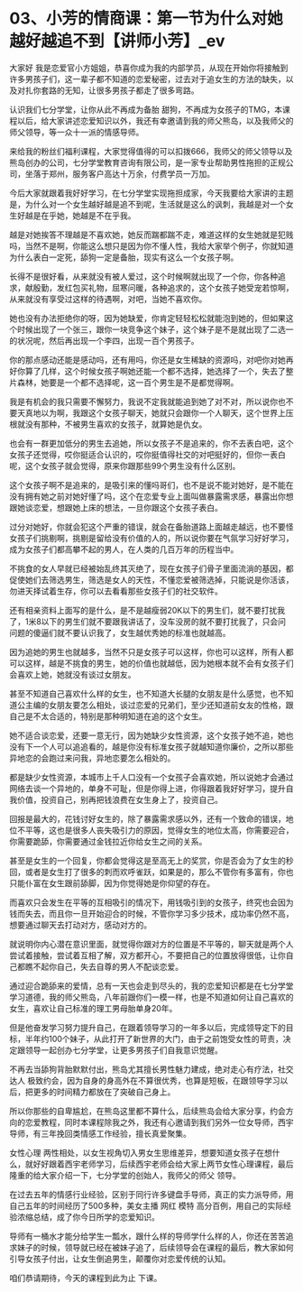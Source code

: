 # 03、小芳的情商课：第一节为什么对她越好越追不到【讲师小芳】_ev

大家好 我是恋爱官小方姐姐，恭喜你成为我的内部学员，从现在开始你将接触到许多男孩子们，这一辈子都不知道的恋爱秘密，过去对于追女生的方法的缺失，以及对扎你套路的无知，让很多男孩子都走了很多弯路。

认识我们七分学堂，让你从此不再成为备胎 甜狗，不再成为女孩子的TMG，本课程以后，给大家讲述恋爱知识以外，我还有幸邀请到我的师父熊岛，以及我师父的师父领导，等一众十一派的情感导师。

来给我的粉丝们福利课程，大家觉得值得的可以扣拨666，我师父的师父领导以及熊岛创办的公司，七分学堂教育咨询有限公司，是一家专业帮助男性拖担的正规公司，坐落于郑州，服务客户高达十万余，付费学员一万加。

今后大家就跟着我好好学习，在七分学堂实现拖担成家，今天我要给大家讲的主题是，为什么对一个女生越好越是追不到呢，生活就是这么的讽刺，我越是对一个女生好越是在乎她，她越是不在乎我。

越是对她挨答不理越是不喜欢她，她反而踹都踹不走，难道这样的女生她就是犯贱吗，当然不是啊，你能这么想只是因为你不懂人性，我给大家举个例子，你就知道为什么表白一定死，舔狗一定是备胎，现实有这么一个女孩子啊。

长得不是很好看，从来就没有被人爱过，这个时候啊就出现了一个你，你各种追求，献殷勤，发红包买礼物，屈寒问暖，各种追求的，这个女孩子她受宠若惊啊，从来就没有享受过这样的待遇啊，对吧，当她不喜欢你。

她也没有办法拒绝你的呀，因为她缺爱，你肯定轻轻松松就能泡到她的，但如果这个时候出现了一个张三，跟你一块竞争这个妹子，这个妹子是不是就出现了二选一的状况呢，然后再出现一个李四，出现一百个男孩子。

你的那点感动还能是感动吗，还有用吗，你还是女生稀缺的资源吗，对吧你对她再好你算了几样，这个时候女孩子啊她还能一个都不选择，她选择了一个，失去了整片森林，她要是一个都不选择呢，这一百个男生是不是都觉得啊。

我是有机会的我只需要不懈努力，我说不定我就能追到她了对不对，所以说你也不要天真地以为啊，我跟这个女孩子聊天，她就只会跟你一个人聊天，这个世界上压根就没有那种，不被男生喜欢的女孩子，就算她是仇女。

也会有一群更加低分的男生去追她，所以女孩子不是追来的，你不去表白吧，这个女孩子还觉得，哎你挺适合认识的，哎你挺值得社交的对吧挺好的，但你一表白呢，这个女孩子就会觉得，原来你跟那些99个男生没有什么区别。

这个女孩子啊不是追来的，是吸引来的懂吗哥们，也不是说不能对她好，是不能在没有拥有她之前对她好懂了吗，这个在恋爱专业上面叫做暴露需求感，暴露出你想跟她谈恋爱，想跟她上床的想法，一旦你跟这个女孩子表白。

过分对她好，你就会犯这个严重的错误，就会在备胎道路上面越走越远，也不要怪女孩子们挑剔啊，挑剔是留给没有价值的人的，所以说你要在气氛学习好好学习，成为女孩子们都高攀不起的男人，在人类的几百万年的历程当中。

不挑食的女人早就已经被始乱终其灭绝了，现在女孩子们骨子里面流淌的基因，都促使她们去筛选男生，筛选是女人的天性，不懂恋爱被筛选掉，只能说是你活该，勿进天择试着生存，你可以去看看那些女孩子们的社交软件。

还有相亲资料上面写的是什么，是不是越瘦弱20K以下的男生们，就不要打扰我了，1米8以下的男生们就不要跟我讲话了，没车没房的就不要打扰我了，只会问问题的傻逼们就不要认识我了，女生越优秀她的标准也就越高。

因为追她的男生也就越多，当然不只是女孩子可以这样，你也可以这样，所有人都可以这样，越是不挑食的男生，她的价值也就越低，因为她根本就不会有女孩子们会喜欢上她，她就没有谈过女朋友。

甚至不知道自己喜欢什么样的女生，也不知道大长腿的女朋友是什么感觉，也不知道公主编的女朋友要怎么相处，谈过恋爱的兄弟们，至少还知道前女友的性格，跟自己是不太合适的，特别是那种明知道在追的这个女生。

她不适合谈恋爱，还要一意无行，因为她缺少女性资源，这个女孩子她不追，她也没有下一个人可以追追看的，越是你没有标准女孩子就越知道你廉价，之所以那些异地恋的会跑过来问我，异地恋要怎么相处的。

都是缺少女性资源，本城市上千人口没有一个女孩子会喜欢她，所以说她才会通过网络去谈一个异地的，单身不可耻，但是你得上进，你得跟着我好好学习，提升自我价值，投资自己，别再把钱浪费在女生身上了，投资自己。

回报是最大的，花钱讨好女生的，除了暴露需求感以外，还有一个致命的错误，地位不平等，这也是很多人丧失吸引力的原因，觉得女生的地位太高，你需要迎合，你需要跪舔，你需要通过金钱拉近你给女生之间的关系。

甚至是女生的一个回复，你都会觉得这是至高无上的奖赏，你是否会为了女生的秒回，或者是女生打了很多的刺而欢呼雀跃，如果是的，那么不管你有多富有，你也只能仆富在女生跟前舔脚，因为你觉得她是你仰望的存在。

而喜欢只会发生在平等的互相吸引的情况下，用钱吸引到的女孩子，终究也会因为钱而失去，而且你一旦开始迎合的时候，不管你学习多少技术，成功率仍然不高，想要通过聊天去打动对方，感动对方的。

就说明你内心潜在意识里面，就觉得你跟对方的位置是不平等的，聊天就是两个人尝试着接触，尝试着互相了解，双方都开心，不要把自己的位置放得很低，让你自己都瞧不起你自己，失去自尊的男人不配谈恋爱。

通过迎合跪舔来的爱情，总有一天也会走到尽头的，我的恋爱知识都是在七分学堂学习道德，我的师父熊岛，八年前跟你们一模一样，也是不知道如何让自己喜欢的女生，喜欢让自己标准的理工男母胎单身20年。

但是他奋发学习努力提升自己，在跟着领导学习的一年多以后，完成领导定下的目标，半年约100个妹子，从此打开了新世界的大门，由于之前饱受女性的苛责，决定跟领导一起创办七分学堂，让更多男孩子们自我意识觉醒。

不再去当舔狗背胎默默付出，熊岛尤其擅长男性魅力建成，绝对走心有疗法，社交达人 极致约会，因为自身的身高外在不算很优秀，也算是短板，在跟领导学习以后，把更多的时间精力都放在了突破自己身上。

所以你那些的自卑尴尬，在熊岛这里都不算什么，后续熊岛会给大家分享，约会方向的恋爱教程，同时本课程除我之外，我还有心邀请到我们另外一位女导师，西宇导师，有三年挽回类情感工作经验，擅长真爱聚集。

女性心理 两性相处，以女生视角切入男女生思维差异，想要知道女孩子在想什么，就好好跟着西宇老师学习，后续西宇老师会给大家上两节女性心理课程，最后隆重的给大家介绍一下，七分学堂的创始人，我师父的师父 领导。

在过去五年的情感行业经验，区别于同行许多键盘手导师，真正的实力派导师，用自己五年的时间经历了500多种，美女主播 网红 模特 高分百例，用自己的实际经验浓缩总结，成了你今日所学的恋爱知识。

导师有一桶水才能分给学生一瓢水，跟什么样的导师学什么样的人，你还在苦苦追求妹子的时候，领导就已经在被妹子追了，后续领导会在课程的最后，教大家如何引导女孩子付出，让女生倒追男生，颠覆你对恋爱传统的认知。

咱们恭请期待，今天的课程到此为止 下课。